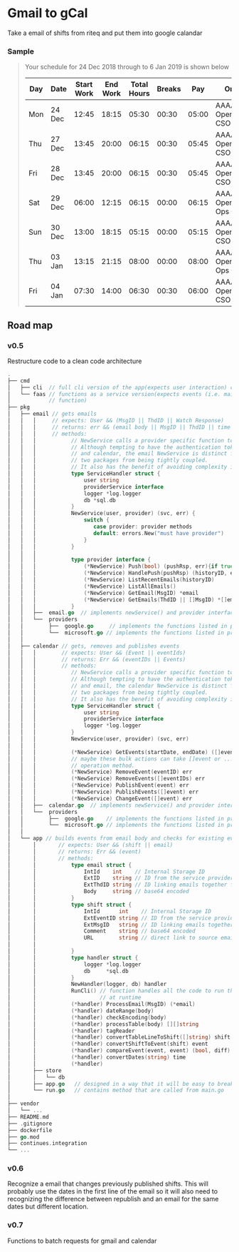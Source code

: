 # Gmail to gCal
Take a email of shifts from riteq and put them into google calandar

### Sample
>Your schedule for 24 Dec 2018 through to 6 Jan 2019 is shown below
>
>| Day | Date   | Start Work | End Work | Total Hours | Breaks | Pay   | Org Level                           |
>|-----|--------|------------|----------|-------------|--------|-------|-------------------------------------|
>| Mon | 24 Dec | 12:45      | 18:15    | 05:30       | 00:30  | 05:00 | AAAA\Dry Operations\Snr CSO         |
>| Thu | 27 Dec | 13:45      | 20:00    | 06:15       | 00:30  | 05:45 | AAAA\Dry Operations\Snr CSO         |
>| Fri | 28 Dec | 13:45      | 20:00    | 06:15       | 00:30  | 05:45 | AAAA\Dry Operations\Snr CSO         |
>| Sat | 29 Dec | 06:00      | 12:15    | 06:15       | 00:00  | 06:15 | AAAA\Dry Operations\Dry Ops Officer |
>| Sun | 30 Dec | 13:00      | 18:15    | 05:15       | 00:00  | 05:15 | AAAA\Dry Operations\Snr CSO         |
>| Thu | 03 Jan | 13:15      | 21:15    | 08:00       | 00:00  | 08:00 | AAAA\Dry Operations\Dry Ops Officer |
>| Fri | 04 Jan | 07:30      | 14:00    | 06:30       | 00:30  | 06:00 | AAAA\Dry Operations\Snr CSO         |

## Road map
### v0.5
Restructure code to a clean code architecture
```go
.  
├── cmd
│   ├── cli  // full cli version of the app(expects user interaction) calls app.Run()
│   └── faas // functions as a service version(expects events (i.e. mail received, timed event) to trigger
│            // function)
├── pkg  
│   ├── email // gets emails
│   │   │     // expects: User && (MsgID || ThdID || Watch Response)
│   │   │     // returns: err && (email body || MsgID || ThdID || time received)
│   │   │     // methods:
│   │   │           // NewService calls a provider specific function to open a new authentication session.
│   │   │           // Although tempting to have the authentication tokens combine permissions for email 
│   │   │           // and calendar, the email NewService is distinct from the calendar one to avoid the 
│   │   │           // two packages from being tightly coupled.
│   │   │           // It also has the benefit of avoiding complexity if the user wants to map between providers.
│   │   │           type ServiceHandler struct {
│   │   │               user string
│   │   │               providerService interface
│   │   │               logger *log.logger
│   │   │               db *sql.db
│   │   │           }
│   │   │           NewService(user, provider) (svc, err) {
│   │   │               switch {
│   │   │                  case provider: provider methods 
│   │   │                  default: errors.New("must have provider")
│   │   │               }
│   │   │           }
│   │   │           
│   │   │           type provider interface {
│   │   │               (*NewService) Push(bool) (pushRsp, err){if true{watch} if false{stop}}
│   │   │               (*NewService) HandlePush(pushRsp) (historyID, err)
│   │   │               (*NewService) ListRecentEmails(historyID)
│   │   │               (*NewService) ListAllEmails()
│   │   │               (*NewService) GetEmail(MsgID) *email
│   │   │               (*NewService) GetEmails(ThdID || []MsgID) *[]email
│   │   │           }
│   │   ├──  email.go  // implements newService() and provider interface
│   │   └──  providers
│   │        ├──  google.go     // implements the functions listed in provider interface for Gmail
│   │        └──  microsoft.go // implements the functions listed in provider interface for Microsoft
│   │
│   ├── calendar // gets, removes and publishes events
│   │   │        // expects: User && (Event || eventIds)
│   │   │        // returns: Err && (eventIDs || Events)
│   │   │        // methods:
│   │   │           // NewService calls a provider specific function to open a new authentication session.
│   │   │           // Although tempting to have the authentication tokens combine permissions for calendar 
│   │   │           // and email, the calendar NewService is distinct from the email one to avoid the 
│   │   │           // two packages from being tightly coupled.
│   │   │           // It also has the benefit of avoiding complexity if the user wants to map between providers.
│   │   │           type ServiceHandler struct {
│   │   │               user string
│   │   │               providerService interface
│   │   │               logger *log.logger
│   │   │           }
│   │   │           NewService(user, provider) (svc, err) 
│   │   │                
│   │   │           (*NewService) GetEvents(startDate, endDate) ([]event, err)
│   │   │           // maybe these bulk actions can take []event or ...event and if event < 1 call the multiple 
│   │   │           // operation method.
│   │   │           (*NewService) RemoveEvent(eventID) err
│   │   │           (*NewService) RemoveEvents([]eventIDs) err
│   │   │           (*NewService) PublishEvent(event) err
│   │   │           (*NewService) PublishEvents([]event) err
│   │   │           (*NewService) ChangeEvent([]event) err
│   │   ├──  calendar.go  // implements newService() and provider interface
│   │   └──  providers
│   │        ├──  google.go    // implements the functions listed in provider interface for Google
│   │        └──  microsoft.go // implements the functions listed in provider interface for Microsoft
│   │
│   └── app // builds events from email body and checks for existing events
│       │       // expects: User && (shift || email)
│       │       // returns: Err && (event)
│       │       // methods: 
│       │           type email struct {
│       │               IntId    int    // Internal Storage ID
│       │               ExtID    string // ID from the service provider
│       │               ExtThdID string // ID linking emails together from the service provider
│       │               Body     string // base64 encoded
│       │           }
│       │           type shift struct {
│       │               IntId      int    // Internal Storage ID
│       │               ExtEventID string // ID from the service provider
│       │               ExtMsgID   string // ID linking emails together from the service provider
│       │               Comment    string // base64 encoded
│       │               URL        string // direct link to source email
│       │           
│       │           }
│       │           type handler struct {
│       │               logger *log.logger
│       │               db     *sql.db
│       │           }
│       │           NewHandler(logger, db) handler
│       │           RunCli() // function handles all the code to run the cli version expects parameters handed
│       │                    // at runtime
│       │           (*handler) ProcessEmail(MsgID) (*email)
│       │           (*handler) dateRange(body)
│       │           (*handler) checkEncoding(body)
│       │           (*handler) processTable(body) [][]string
│       │           (*handler) tagReader
│       │           (*handler) convertTableLineToShift([]string) shift
│       │           (*handler) convertShiftToEvent(shift) event
│       │           (*handler) compareEvent(event, event) (bool, diff)
│       │           (*handler) convertDates(string) time
│       │           (*handler) 
│       ├── store
│       │   └── db
│       ├── app.go   // designed in a way that it will be easy to break up into individual files such as email.go
│       └── run.go   // contains method that are called from main.go
│
├── vendor
│   └── ... 
├── README.md
├── .gitignore
├── dockerfile
├── go.mod
├── continues.integration
└── ...

```
### v0.6
Recognize a email that changes previously published shifts.
This will probably use the dates in the first line of the email so it will also
need to recognizing the difference between republish and an email for the same
dates but different location.
### v0.7
Functions to batch requests for gmail and calendar